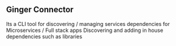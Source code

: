 ## Ginger Connector

Its a CLI tool for discovering / managing services dependencies for Microservices / Full stack apps
Discovering and adding in house dependencies such as libraries



